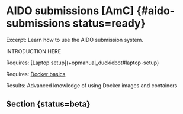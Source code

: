 # AIDO submissions [AmC] {#aido-submissions status=ready}

Excerpt: Learn how to use the AIDO submission system.

INTRODUCTION HERE

<!-- !!! UPDATE THIS !!! -->
<div class='requirements' markdown='1'>
  Requires: [Laptop setup](+opmanual_duckiebot#laptop-setup)

  Requires: [Docker basics](#docker-basics)

  Results: Advanced knowledge of using Docker images and containers
</div>

<minitoc/>


## Section {status=beta}
